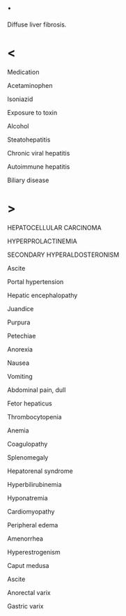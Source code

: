 # .

Diffuse liver fibrosis.

# <

Medication

Acetaminophen

Isoniazid

Exposure to toxin

Alcohol

Steatohepatitis

Chronic viral hepatitis

Autoimmune hepatitis

Biliary disease

# >

HEPATOCELLULAR CARCINOMA

HYPERPROLACTINEMIA

SECONDARY HYPERALDOSTERONISM

Ascite

Portal hypertension

Hepatic encephalopathy

Juandice

Purpura

Petechiae

Anorexia

Nausea

Vomiting

Abdominal pain, dull

Fetor hepaticus

Thrombocytopenia

Anemia

Coagulopathy

Splenomegaly

Hepatorenal syndrome

Hyperbilirubinemia

Hyponatremia

Cardiomyopathy

Peripheral edema

Amenorrhea

Hyperestrogenism

Caput medusa

Ascite

Anorectal varix

Gastric varix
